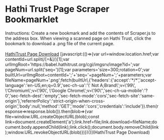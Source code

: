 <!DOCTYPE html>
<html lang="en">
<head>
    <meta charset="UTF-8">
    <meta http-equiv="X-UA-Compatible" content="IE=edge">
    <meta name="viewport" content="width=device-width, initial-scale=1.0">
</head>
<body>
    <h1>Hathi Trust Page Scraper Bookmarklet</h1>
    <div>Instructions: Create a new bookmark and add the contents of Scraper.js to the address box. When viewing a scanned page on Hathi Trust, click the bookmark to download a .png file of the current page.</div>
    <br>
    <a href="javascript:(()=>{var url=window.location.href;var contentId=url.split(/[=&]/)[1];var urlImgRoot='https://babel.hathitrust.org/cgi/imgsrv/image?id=';var pageNum=url.split('seq=')[1];var parameters='size=300;rotation=0';var builtUrl=urlImgRoot+contentId+';'+'seq='+pageNum+';'+parameters;var fileName=pageNum+'.png';fetch(builtUrl,{'headers':{'accept':'*/*','accept-language':'en-US,en;q=0.9','sec-ch-ua':'\' Not A;Brand\';v=\'99\', \'Chromium\';v=\'90\', \'Google Chrome\';v=\'90\'','sec-ch-ua-mobile':'?0','sec-fetch-dest':'empty','sec-fetch-mode':'cors','sec-fetch-site':'same-origin'},'referrerPolicy':'strict-origin-when-cross-origin','body':null,'method':'GET','mode':'cors','credentials':'include'}).then(response=>response.blob()).then(blob=>{var file=window.URL.createObjectURL(blob);const link=document.createElement('a');link.href=file;link.download=fileName;document.body.appendChild(link);link.click();document.body.removeChild(link);window.URL.revokeObjectURL(blob)})})()">HathiTrust Page Download</a>
    [javascript:(()=>{var url=window.location.href;var contentId=url.split(/[=&]/)[1];var urlImgRoot='https://babel.hathitrust.org/cgi/imgsrv/image?id=';var pageNum=url.split('seq=')[1];var parameters='size=300;rotation=0';var builtUrl=urlImgRoot+contentId+';'+'seq='+pageNum+';'+parameters;var fileName=pageNum+'.png';fetch(builtUrl,{'headers':{'accept':'*/*','accept-language':'en-US,en;q=0.9','sec-ch-ua':'\' Not A;Brand\';v=\'99\', \'Chromium\';v=\'90\', \'Google Chrome\';v=\'90\'','sec-ch-ua-mobile':'?0','sec-fetch-dest':'empty','sec-fetch-mode':'cors','sec-fetch-site':'same-origin'},'referrerPolicy':'strict-origin-when-cross-origin','body':null,'method':'GET','mode':'cors','credentials':'include'}).then(response=>response.blob()).then(blob=>{var file=window.URL.createObjectURL(blob);const link=document.createElement('a');link.href=file;link.download=fileName;document.body.appendChild(link);link.click();document.body.removeChild(link);window.URL.revokeObjectURL(blob)})})()](HathiTrust Page Download)
</body>
</html>
